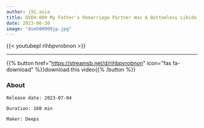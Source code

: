 ```yaml
---
author: j91.asia
title: DVEH-009 My Father's Remarriage Partner Was A Bottomless Libido Big Ass Mother-in-law Hikari Hikari
date: 2023-06-30
image: "dveh00009jp.jpg"
---
```



{{< youtubepl rihbpvrobnon >}}
___

{{% button href="https://streamsb.net/d/rihbpvrobnon" icon="fas fa-download" %}}download this video{{% /button %}}
### About

`Release date: 2023-07-04`

`Duration: 160 min`

`Maker:	Deeps`
